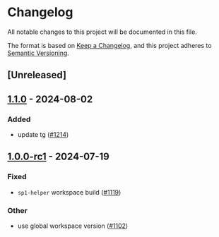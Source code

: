# Changelog

All notable changes to this project will be documented in this file.

The format is based on [Keep a Changelog](https://keepachangelog.com/en/1.0.0/),
and this project adheres to [Semantic Versioning](https://semver.org/spec/v2.0.0.html).

## [Unreleased]

## [1.1.0](https://github.com/succinctlabs/sp1/compare/sp1-helper-v1.0.1...sp1-helper-v1.1.0) - 2024-08-02

### Added
- update tg ([#1214](https://github.com/succinctlabs/sp1/pull/1214))

## [1.0.0-rc1](https://github.com/succinctlabs/sp1/compare/sp1-helper-v1.0.0-rc1...sp1-helper-v1.0.0-rc1) - 2024-07-19

### Fixed

- `sp1-helper` workspace build ([#1119](https://github.com/succinctlabs/sp1/pull/1119))

### Other

- use global workspace version ([#1102](https://github.com/succinctlabs/sp1/pull/1102))

